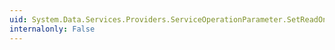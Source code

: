 ```yaml
---
uid: System.Data.Services.Providers.ServiceOperationParameter.SetReadOnly
internalonly: False
---
```

